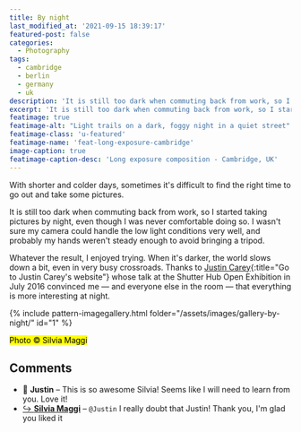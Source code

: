```yaml
---
title: By night
last_modified_at: '2021-09-15 18:39:17'
featured-post: false
categories:
  - Photography
tags:
  - cambridge
  - berlin
  - germany
  - uk
description: 'It is still too dark when commuting back from work, so I started taking pictures by night.'
excerpt: 'It is still too dark when commuting back from work, so I started taking pictures by night.'
featimage: true
featimage-alt: "Light trails on a dark, foggy night in a quiet street"
featimage-class: 'u-featured'
featimage-name: 'feat-long-exposure-cambridge'
image-caption: true
featimage-caption-desc: 'Long exposure composition - Cambridge, UK'
---
```

<p class="lead">With shorter and colder days, sometimes it's difficult to find the right time to go out and take some pictures.</p>

It is still too dark when commuting back from work, so I started taking pictures by night, even though I was never comfortable doing so. I wasn't sure my camera could handle the low light conditions very well, and probably my hands weren't steady enough to avoid bringing a tripod.

Whatever the result, I enjoyed trying. When it's darker, the world slows down a bit, even in very busy crossroads. Thanks to [Justin Carey](https://justincarey.com/){:title="Go to Justin Carey's website"} whose talk at the Shutter Hub Open Exhibition in July 2016 convinced me &mdash; and everyone else in the room &mdash; that everything is more interesting at night.

{% include pattern-imagegallery.html folder="/assets/images/gallery-by-night/" id="1" %}

<p class="detached"><mark class="smd-highlight small">Photo &copy; Silvia Maggi</mark></p>

<div class="smd-responses my-5 pt-3">
  <h2>Comments</h2>
  <div class="webmentions">
    <ul class="comments">
      <li>
        <span class="reaction">💬 <strong>Justin</strong>&nbsp;&ndash;</span>
        <span>This is so awesome Silvia! Seems like I will need to learn from you. Love it!</span>
      </li>
      <li class="reaction-reply">
        <a class="reaction" title="mentioned" href="{{ site.url }}">↪️ <strong>Silvia Maggi</strong></a>&nbsp;&ndash;&nbsp;<code>@Justin</code>
        <span>I really doubt that Justin! Thank you, I'm glad you liked it</span>
      </li>
    </ul>
  </div>
</div>
